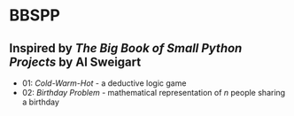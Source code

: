 # BBSPP
## Inspired by *The Big Book of Small Python Projects* by Al Sweigart

- 01: *Cold-Warm-Hot* - a deductive logic game
- 02: *Birthday Problem* - mathematical representation of *n* people sharing a birthday
